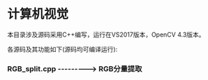 # 计算机视觉

本目录涉及源码采用C++编写，运行在VS2017版本，OpenCV 4.3版本。

各源码及其功能如下(源码均可编译运行):
   
### RGB_split.cpp ---------> RGB分量提取




